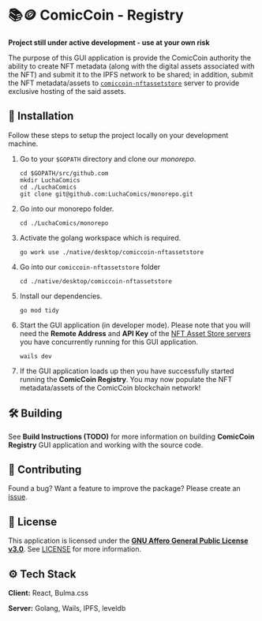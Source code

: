# 📚🪙 ComicCoin - Registry

**Project still under active development - use at your own risk**

The purpose of this GUI application is provide the ComicCoin authority the ability to create NFT metadata (along with the digital assets associated with the NFT) and submit it to the IPFS network to be shared; in addition, submit the NFT metadata/assets to [`comiccoin-nftassetstore`](../comiccoin-nftassetstore) server to provide exclusive hosting of the said assets.

## 👐 Installation

Follow these steps to setup the project locally on your development machine.

1. Go to your `$GOPATH` directory and clone our *monorepo*.

   ```shell
   cd $GOPATH/src/github.com
   mkdir LuchaComics
   cd ./LuchaComics
   git clone git@github.com:LuchaComics/monorepo.git
   ```

2. Go into our monorepo folder.

   ```shell
   cd ./LuchaComics/monorepo
   ```

3. Activate the golang workspace which is required.

    ```shell
    go work use ./native/desktop/comiccoin-nftassetstore
    ```

4. Go into our `comiccoin-nftassetstore` folder

    ```shell
    cd ./native/desktop/comiccoin-nftassetstore
    ```

5. Install our dependencies.

   ```shell
   go mod tidy
   ```

6. Start the GUI application (in developer mode). Please note that you will need the **Remote Address** and **API Key** of the [NFT Asset Store servers](../comiccoin-nftassetstore) you have concurrently running for this GUI application.

   ```shell
   wails dev
   ```

7. If the GUI application loads up then you have successfully started running the **ComicCoin Registry**. You may now populate the NFT metadata/assets of the ComicCoin blockchain network!

## 🛠️ Building

See **Build Instructions (TODO)** for more information on building **ComicCoin Registry** GUI application and working with the source code.

## 🤝 Contributing

Found a bug? Want a feature to improve the package? Please create an [issue](https://github.com/LuchaComics/monorepo/issues/new).

## 📝 License

This application is licensed under the [**GNU Affero General Public License v3.0**](https://opensource.org/license/agpl-v3). See [LICENSE](LICENSE) for more information.

## ⚙️ Tech Stack

**Client:** React, Bulma.css

**Server:** Golang, Wails, IPFS, leveldb
